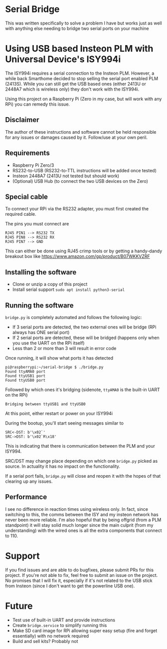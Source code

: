 # Serial Bridge

This was written specifically to solve a problem I have but works just as well with anything else needing to bridge two serial ports on your machine

# Using USB based Insteon PLM with Universal Device's ISY994i

The ISY994i requires a serial connection to the Insteon PLM. However, a while back Smarthome decided to stop selling the serial port enabled PLM (2413S). While you can still get the USB based ones (either 2413U or 2448A7 which is wireless only) they don't work with the ISY994i.

Using this project on a Raspberry Pi (Zero in my case, but will work with any RPi) you can remedy this issue.

## Disclaimer

The author of these instructions and software cannot be held responsible for any issues or damages caused by it. Follow/use at your own peril.

## Requirements

- Raspberry Pi Zero/3
- RS232-to-USB (RS232-to-TTL instructions will be added once tested)
- Insteon 2448A7 (2413U not tested but should work)
- (Optional) USB Hub (to connect the two USB devices on the Zero)

## Special cable

To connect your RPi via the RS232 adapter, you must first created the required cable. 

The pins you must connect are
```
RJ45 PIN1 --> RS232 TX
RJ45 PIN8 --> RS232 RX
RJ45 PIN7 --> GND
```
This can either be done using RJ45 crimp tools or by getting a handy-dandy breakout box like https://www.amazon.com/gp/product/B07WKKVZRF 

## Installing the software

- Clone or unzip a copy of this project
- Install serial support `sudo apt install python3-serial`

## Running the software

`bridge.py` is completely automated and follows the following logic:

- If 3 serial ports are detected, the two external ones will be bridge (RPi always has ONE serial port)
- If 2 serial ports are detected, these will be bridged (happens only when you use the UART on the RPi itself)
- Less than 2 or more than 3 will result in error code

Once running, it will show what ports it has detected
```
pi@raspberrypi:~/serial-bridge $ ./bridge.py 
Found ttyAMA0 port
Found ttyUSB1 port
Found ttyUSB0 port
```
Followed by which ones it's bridging (sidenote, `ttyAMA0` is the built-in UART on the RPi)
```
Bridging between ttyUSB1 and ttyUSB0
```

At this point, either restart or power on your ISY994i 

During the bootup, you'll start seeing messages similar to

```
SRC<-DST: b'\x02`'
SRC->DST: b'\x02`R\x18'
```
This is indicating that there is communication between the PLM and your ISY994.

SRC/DST may change place depending on which one `bridge.py` picked as source. In actuality it has no impact on the functionality.

If a serial port fails, `bridge.py` will close and reopen it with the hopes of that clearing up any issues.

## Performance

I see no difference in reaction times using wireless only. In fact, since switching to this, the comms between the ISY and my insteon network has never been more reliable. I'm also hopeful that by being offgrid (from a PLM standpoint) it will stay solid much longer since the main culprit (from my understanding) with the wired ones is all the extra components that connect to 110.

# Support

If you find issues and are able to do bugfixes, please submit PRs for this project. If you're not able to fix, feel free to submit an issue on the project. No promises that I will fix it, especially if it's not related to the USB stick from Insteon (since I don't want to get the powerline USB one).

# Future

- Test use of built-in UART and provide instructions
- Create `bridge.service` to simplify running this
- Make SD card image for RPi allowing super easy setup (fire and forget essentially) with no network required
- Build and sell kits? Probably not
